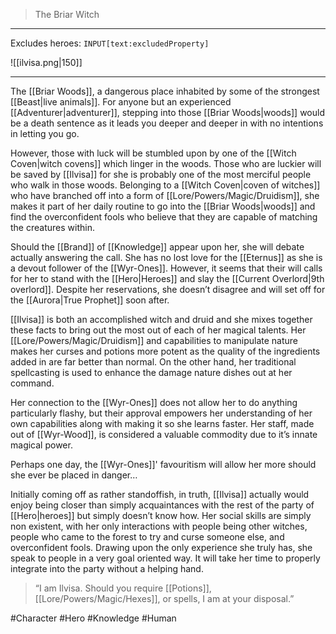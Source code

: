 >The Briar Witch
---

Excludes heroes: `INPUT[text:excludedProperty]`

![[ilvisa.png|150]]

---
The [[Briar Woods]], a dangerous place inhabited by some of the strongest [[Beast|live animals]]. For anyone but an experienced [[Adventurer|adventurer]], stepping into those [[Briar Woods|woods]] would be a death sentence as it leads you deeper and deeper in with no intentions in letting you go.

However, those with luck will be stumbled upon by one of the [[Witch Coven|witch covens]] which linger in the woods. Those who are luckier will be saved by [[Ilvisa]] for she is probably one of the most merciful people who walk in those woods. Belonging to a [[Witch Coven|coven of witches]] who have branched off into a form of [[Lore/Powers/Magic/Druidism]], she makes it part of her daily routine to go into the [[Briar Woods|woods]] and find the overconfident fools who believe that they are capable of matching the creatures within.

Should the [[Brand]] of [[Knowledge]] appear upon her, she will debate actually answering the call. She has no lost love for the [[Eternus]] as she is a devout follower of the [[Wyr-Ones]]. However, it seems that their will calls for her to stand with the [[Hero|Heroes]] and slay the [[Current Overlord|9th overlord]]. Despite her reservations, she doesn’t disagree and will set off for the [[Aurora|True Prophet]] soon after.

[[Ilvisa]] is both an accomplished witch and druid and she mixes together these facts to bring out the most out of each of her magical talents. Her [[Lore/Powers/Magic/Druidism]] and capabilities to manipulate nature makes her curses and potions more potent as the quality of the ingredients added in are far better than normal. On the other hand, her traditional spellcasting is used to enhance the damage nature dishes out at her command.

Her connection to the [[Wyr-Ones]] does not allow her to do anything particularly flashy, but their approval empowers her understanding of her own capabilities along with making it so she learns faster. Her staff, made out of [[Wyr-Wood]], is considered a valuable commodity due to it’s innate magical power.

Perhaps one day, the [[Wyr-Ones]]' favouritism will allow her more should she ever be placed in danger…

Initially coming off as rather standoffish, in truth, [[Ilvisa]] actually would enjoy being closer than simply acquaintances with the rest of the party of [[Hero|heroes]] but simply doesn’t know how. Her social skills are simply non existent, with her only interactions with people being other witches, people who came to the forest to try and curse someone else, and overconfident fools. Drawing upon the only experience she truly has, she speak to people in a very goal oriented way. It will take her time to properly integrate into the party without a helping hand.

>“I am Ilvisa. Should you require [[Potions]], [[Lore/Powers/Magic/Hexes]], or spells, I am at your disposal.”

#Character #Hero #Knowledge #Human 